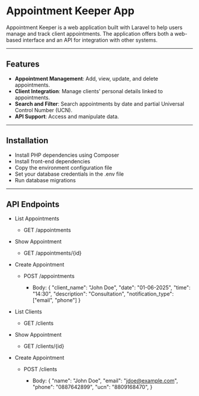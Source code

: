 # Appointment Keeper App

Appointment Keeper is a web application built with Laravel to help users manage and track client appointments. The application offers both a web-based interface and an API for integration with other systems.

---

## Features

- **Appointment Management**: Add, view, update, and delete appointments.
- **Client Integration**: Manage clients' personal details linked to appointments.
- **Search and Filter**: Search appointments by date and partial Universal Control Number (UCN).
- **API Support**: Access and manipulate data.

---

## Installation
- Install PHP dependencies using Composer
- Install front-end dependencies
- Copy the environment configuration file
- Set your database credentials in the .env file
- Run database migrations

---

## API Endpoints

- List Appointments 
	- GET /appointments

- Show Appointment
	- GET /appointments/{id}

- Create Appointment
	- POST /appointments

		- Body:
		{
  		"client_name": "John Doe",
 		 "date": "01-06-2025",
 		 "time": "14:30",
 		 "description": "Consultation",
 		 "notification_type": ["email", "phone"]
		}



- List Clients 
	- GET /clients

- Show Appointment
	- GET /clients/{id}

- Create Appointment
	- POST /clients

		- Body:
		{
  		 "name": "John Doe",
 		 "email": "jdoe@example.com",
 		 "phone": "0887642899",
 		 "ucn": "8809168470",
		}
